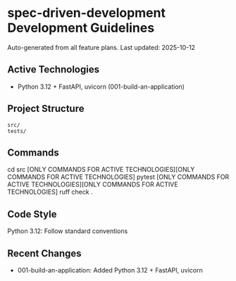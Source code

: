 # spec-driven-development Development Guidelines

Auto-generated from all feature plans. Last updated: 2025-10-12

## Active Technologies
- Python 3.12 + FastAPI, uvicorn (001-build-an-application)

## Project Structure
```
src/
tests/
```

## Commands
cd src [ONLY COMMANDS FOR ACTIVE TECHNOLOGIES][ONLY COMMANDS FOR ACTIVE TECHNOLOGIES] pytest [ONLY COMMANDS FOR ACTIVE TECHNOLOGIES][ONLY COMMANDS FOR ACTIVE TECHNOLOGIES] ruff check .

## Code Style
Python 3.12: Follow standard conventions

## Recent Changes
- 001-build-an-application: Added Python 3.12 + FastAPI, uvicorn

<!-- MANUAL ADDITIONS START -->
<!-- MANUAL ADDITIONS END -->